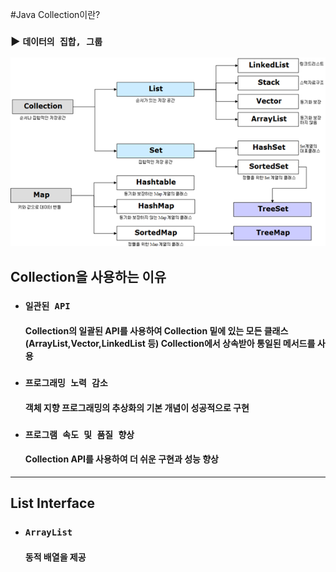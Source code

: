 #Java Collection이란?
### ▶ `데이터의 집합, 그룹`
![](./CS_IMG/Java_Collection.png)

## Collection을 사용하는 이유
* ### `일관된 API`
    #### Collection의 일괄된 API를 사용하여 Collection 밑에 있는 모든 클래스(ArrayList,Vector,LinkedList 등) Collection에서 상속받아 통일된 메서드를 사용
* ### `프로그래밍 노력 감소`
    #### 객체 지향 프로그래밍의 추상화의 기본 개념이 성공적으로 구현
* ### `프로그램 속도 및 품질 향상`
    #### Collection API를 사용하여 더 쉬운 구현과 성능 향상

<hr/>

## List Interface
* ### `ArrayList`
    #### 동적 배열을 제공